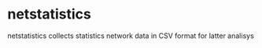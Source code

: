 netstatistics
=============

netstatistics collects statistics network data in CSV format for latter analisys